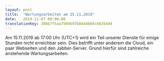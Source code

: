 ```yaml
---
layout: post
title:  "Wartungsarbeiten am 15.11.2019"
date:   2019-11-07 09:00:00
translationKey: 386b7f5aa7509597b04d4604cb635444
---
```


Am 15.11.2019 ab 17:00 Uhr (UTC+1) wird ein Teil unserer Dienste für einige Stunden nicht erreichbar sein. Dies betrifft unter anderem die Cloud, ein paar Webseiten und den Jabber-Server. Grund hierfür sind zahlreiche anstehende Wartungsarbeiten.
